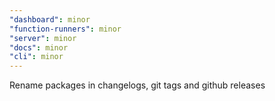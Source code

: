 ```yaml
---
"dashboard": minor
"function-runners": minor
"server": minor
"docs": minor
"cli": minor
---
```


Rename packages in changelogs, git tags and github releases
